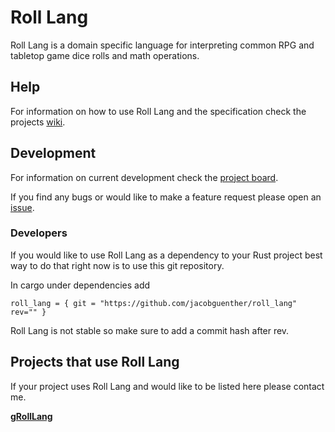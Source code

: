 # Roll Lang

Roll Lang is a domain specific language for interpreting common RPG and tabletop game dice rolls and math operations.

## Help

For information on how to use Roll Lang and the specification check the projects [wiki](https://github.com/jacobguenther/roll_lang/wiki).

## Development

For information on current development check the [project board](https://github.com/jacobguenther/roll_lang/projects/1).

If you find any bugs or would like to make a feature request please open an [issue](https://github.com/jacobguenther/roll_lang/issues).

### Developers

If you would like to use Roll Lang as a dependency to your Rust project best way to do that right now is to use this git repository.

In cargo under dependencies add

```
roll_lang = { git = "https://github.com/jacobguenther/roll_lang" rev="" }
```

Roll Lang is not stable so make sure to add a commit hash after rev.

## Projects that use Roll Lang

If your project uses Roll Lang and would like to be listed here please contact me.

[**gRollLang**](https://github.com/jacobguenther/gRollLang)
